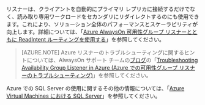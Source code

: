 リスナーは、クライアントを自動的にプライマリ レプリカに接続するだけでなく、読み取り専用ワークロードをセカンダリにリダイレクトするのにも使用できます。これにより、ソリューション全体のパフォーマンスとスケーラビリティが向上します。詳細については、「[Azure AlwaysOn 可用性グループ リスナーとともに ReadIntent ルーティングを使用する](http://go.microsoft.com/fwlink/?LinkId=522515)」を参照してください。

>[AZURE.NOTE] Azure リスナーのトラブルシューティングに関するヒントについては、AlwaysOn サポート チームの[ブログ](http://blogs.msdn.com/b/alwaysonpro/)の「[Troubleshooting Availability Group Listener in Azure (Azure での可用性グループ リスナーのトラブルシューティング)](http://blogs.msdn.com/b/alwaysonpro/archive/2016/02/01/troubleshooting-availability-group-listener-in-azure.aspx)」を参照してください。

Azure での SQL Server の使用に関するその他の情報については、「[Azure Virtual Machines における SQL Server](../articles/virtual-machines/virtual-machines-sql-server-infrastructure-services.md)」を参照してください。

<!---HONumber=AcomDC_0204_2016-->